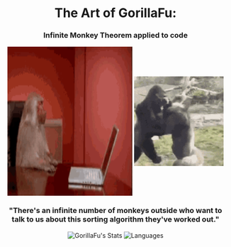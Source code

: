 <div align="center">

# The Art of GorillaFu:
### Infinite Monkey Theorem applied to code

<p float="center">
   <img align="center" img height="335.2px" src="MonkeyHacker.gif" alt="computer monkey" width="56%"/>
   <img align="center" src="gorille.gif" alt="gorillas" width="40%"/>
</p>

### "There's an infinite number of monkeys outside who want to talk to us about this sorting algorithm they've worked out."

<a><img height="165px" img align="center" alt="GorillaFu's Stats" src="https://github-readme-stats.vercel.app/api?username=GorillaFu&show_icons=true&theme=chartreuse-dark" />
</a><a><img hight="165px" img align="center" alt="Languages" src="https://github-readme-stats.vercel.app/api/top-langs/?username=GorillaFu&layout=compact&hide=perl&theme=chartreuse-dark" /></a>
